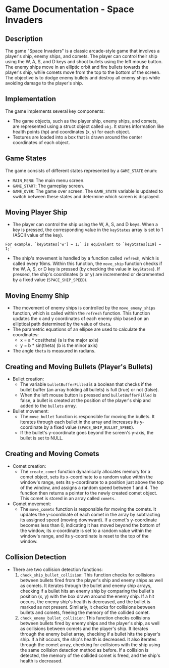 # Game Documentation - Space Invaders

## Description
The game "Space Invaders" is a classic arcade-style game that involves a player's ship, enemy ships, and comets. The player can control their ship using the W, A, S, and D keys and shoot bullets using the left mouse button. The enemy ships move in an elliptic orbit and fire bullets towards the player's ship, while comets move from the top to the bottom of the screen. The objective is to dodge enemy bullets and destroy all enemy ships while avoiding damage to the player's ship.

## Implementation
The game implements several key components:
- The game objects, such as the player ship, enemy ships, and comets, are represented using a struct object called `obj`. It stores information like health points (hp) and coordinates (x, y) for each object.
- Textures are loaded into a box that is drawn around the center coordinates of each object.

## Game States
The game consists of different states represented by a `GAME_STATE` enum:
- `MAIN_MENU`: The main menu screen.
- `GAME_START`: The gameplay screen.
- `GAME_OVER`: The game over screen.
The `GAME_STATE` variable is updated to switch between these states and determine which screen is displayed.

## Moving Player Ship
- The player can control the ship using the W, A, S, and D keys. When a key is pressed, the corresponding value in the `keyStates` array is set to 1 (ASCII value of the key).
```
For example, `keyStates['w'] = 1;` is equivalent to `keyStates[119] = 1;`
```
- The ship's movement is handled by a function called `refresh`, which is called every 16ms. Within this function, the `move_ship` function checks if the W, A, S, or D key is pressed (by checking the value in `keyStates`). If pressed, the ship's coordinates (x or y) are incremented or decremented by a fixed value (`SPACE_SHIP_SPEED`).

## Moving Enemy Ship
- The movement of enemy ships is controlled by the `move_enemy_ships` function, which is called within the `refresh` function. This function updates the x and y coordinates of each enemy ship based on an elliptical path determined by the value of `theta`.
- The parametric equations of an ellipse are used to calculate the coordinates:
  - x = a * cos(theta) (a is the major axis)
  - y = b * sin(theta) (b is the minor axis)
- The angle `theta` is measured in radians.

## Creating and Moving Bullets (Player's Bullets)
- Bullet creation:
  - The variable `bulletBufferFilled` is a boolean that checks if the bullet buffer (an array holding all bullets) is full (true) or not (false).
  - When the left mouse button is pressed and `bulletBufferFilled` is false, a bullet is created at the position of the player's ship and added to the `bullets` array.
- Bullet movement:
  - The `move_bullet` function is responsible for moving the bullets. It iterates through each bullet in the array and increases its y-coordinate by a fixed value (`SPACE_SHIP_BULLET_SPEED`).
  - If the bullet's y-coordinate goes beyond the screen's y-axis, the bullet is set to NULL.

## Creating and Moving Comets
- Comet creation:
  - The `create_comet` function dynamically allocates memory for a comet object, sets its x-coordinate to a random value within the window's range, sets its y-coordinate to a position just above the top of the window, and assigns a random speed between 1 and 4. The function then returns a pointer to the newly created comet object. This comet is stored in an array called `comets`.
- Comet movement:
  - The `move_comets` function is responsible for moving the comets. It updates the y-coordinate of each comet in the array by subtracting its assigned speed (moving downward). If a comet's y-coordinate becomes less than 0, indicating it has moved beyond the bottom of the window, its x-coordinate is set to a random value within the window's range, and its y-coordinate is reset to the top of the window.

## Collision Detection
- There are two collision detection functions:
  1. `check_ship_bullet_collision`: This function checks for collisions between bullets fired from the player's ship and enemy ships as well as comets. It iterates through the bullet and enemy ship arrays, checking if a bullet hits an enemy ship by comparing the bullet's position (x, y) with the box drawn around the enemy ship. If a hit occurs, the enemy ship's health is decreased, and the bullet is marked as not present. Similarly, it checks for collisions between bullets and comets, freeing the memory of the collided comet.
  2. `check_enemy_bullet_collision`: This function checks collisions between bullets fired by enemy ships and the player's ship, as well as collisions between comets and the player's ship. It iterates through the enemy bullet array, checking if a bullet hits the player's ship. If a hit occurs, the ship's health is decreased. It also iterates through the comet array, checking for collisions with the ship using the same collision detection method as before. If a collision is detected, the memory of the collided comet is freed, and the ship's health is decreased.
